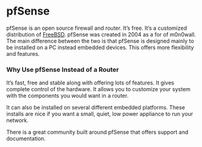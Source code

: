# pfSense

pfSense is an open source firewall and router.  It’s free.  It’s a customized distribution of [FreeBSD](https://www.freebsd.org/).  pfSense was created in 2004 as a for of m0n0wall.  The main difference between the two is that pfSense is designed mainly to be installed on a PC instead embedded devices.  This offers more flexibility and features.

### **Why Use pfSense Instead of a Router**

It’s fast, free and stable along with offering lots of features.  It gives complete control of the hardware.  It allows you to customize your system with the components you would want in a router.

It can also be installed on several different embedded platforms.  These installs are nice if you want a small, quiet, low power appliance to run your network.

There is a great community built around pfSense that offers support and documentation.  
